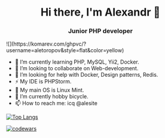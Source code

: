 <h1 align="center">Hi there, I'm Alexandr 👋 </h1>
<h3 align="center">Junior PHP developer</h3> 
![](https://komarev.com/ghpvc/?username=aletoropov&style=flat&color=yellow)

- 🔭 I’m currently learning PHP, MySQL, Yii2, Docker.
- 👯 I’m looking to collaborate on Web-development.
- 🤔 I’m looking for help with Docker, Design patterns, Redis.
- ⚡ My IDE is PHPStorm.
- 💬 My main OS is Linux Mint. 
- 🌱 I’m currently hobby bicycle.
- 📫 How to reach me: icq @alesite

[![Top Langs](https://github-readme-stats.vercel.app/api/top-langs/?username=aletoropov&layout=compact)](https://github.com/anuraghazra/github-readme-stats) 

[![codewars](https://www.codewars.com/users/aletoropov/badges/small)](https://www.codewars.com/users/aletoropov) 
